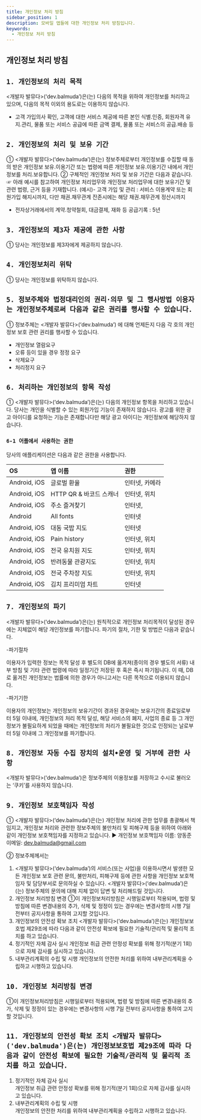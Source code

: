 ```yaml
---
title: 개인정보 처리 방침
sidebar_position: 1
description: 모바일 앱들에 대한 개인정보 처리 방침입니다.
keywords:
  - 개인정보 처리 방침
---
```


## 개인정보 처리 방침

## `1. 개인정보의 처리 목적`

<개발자 발뮤다>(‘dev.balmuda’)은(는) 다음의 목적을 위하여 개인정보를 처리하고 있으며, 다음의 목적 이외의 용도로는 이용하지 않습니다.

* 고객 가입의사 확인, 고객에 대한 서비스 제공에 따른 본인 식별.인증, 회원자격 유지.관리, 물품 또는 서비스 공급에 따른 금액 결제, 물품 또는 서비스의 공급.배송 등

## `2. 개인정보의 처리 및 보유 기간`

① <개발자 발뮤다>(‘dev.balmuda’)은(는) 정보주체로부터 개인정보를 수집할 때 동의 받은 개인정보 보유․이용기간 또는 법령에 따른 개인정보 보유․이용기간 내에서 개인정보를 처리․보유합니다.
② 구체적인 개인정보 처리 및 보유 기간은 다음과 같습니다.
☞ 아래 예시를 참고하여 개인정보 처리업무와 개인정보 처리업무에 대한 보유기간 및 관련 법령, 근거 등을 기재합니다.
(예시)- 고객 가입 및 관리 : 서비스 이용계약 또는 회원가입 해지시까지, 다만 채권․채무관계 잔존시에는 해당 채권․채무관계 정산시까지

* 전자상거래에서의 계약․청약철회, 대금결제, 재화 등 공급기록 : 5년

## `3. 개인정보의 제3자 제공에 관한 사항`

① 당사는 개인정보를 제3자에게 제공하지 않습니다.

## `4. 개인정보처리 위탁`

① 당사는 개인정보를 위탁하지 않습니다.

## `5. 정보주체와 법정대리인의 권리·의무 및 그 행사방법 이용자는 개인정보주체로써 다음과 같은 권리를 행사할 수 있습니다.`

① 정보주체는 <개발자 발뮤다>(‘dev.balmuda’) 에 대해 언제든지 다음 각 호의 개인정보 보호 관련 권리를 행사할 수 있습니다.

* 개인정보 열람요구
* 오류 등이 있을 경우 정정 요구
* 삭제요구
* 처리정지 요구

## `6. 처리하는 개인정보의 항목 작성`

① <개발자 발뮤다>(‘dev.balmuda’)은(는) 다음의 개인정보 항목을 처리하고 있습니다.
당사는 개인을 식별할 수 있는 회원가입 기능이 존재하지 않습니다. 
광고를 위한 광고 아이디를 요청하는 기능은 존재합니다만 해당 광고 아이디는 개인정보에 해당하지 않습니다.

### `6-1 어플에서 사용하는 권한`

당사의 애플리케이션은 다음과 같은 권한을 사용합니다.

| OS           | 앱 이름                           | 권한 |
|:-------------|:---------------------------------| :-------------|
| Android, iOS | 글로벌 환율                       | 인터넷, 카메라 |
| Android, iOS | HTTP QR & 바코드 스캐너           | 인터넷, 위치   |
| Android, iOS | 주소 즐겨찾기                     | 인터넷,        |
| Android      | All fonts                        | 인터넷         |
| Android, iOS | 대동 국밥 지도                    | 인터넷         |
| Android, iOS | Pain history                     | 인터넷, 위치   |
| Android, iOS | 전국 유치원 지도                  | 인터넷, 위치   |
| Android, iOS | 반려동물 관광지도                 | 인터넷, 위치   |
| Android, iOS | 전국 주차장 지도                  | 인터넷, 위치   |
| Android, iOS | 김치 프리미엄 차트                | 인터넷         |

## `7. 개인정보의 파기`

<개발자 발뮤다>(‘dev.balmuda’)은(는) 원칙적으로 개인정보 처리목적이 달성된 경우에는 지체없이 해당 개인정보를 파기합니다. 파기의 절차, 기한 및 방법은 다음과 같습니다.

\-파기절차

이용자가 입력한 정보는 목적 달성 후 별도의 DB에 옮겨져(종이의 경우 별도의 서류) 내부 방침 및 기타 관련 법령에 따라 일정기간 저장된 후 혹은 즉시 파기됩니다. 이 때, DB로 옮겨진 개인정보는 법률에 의한 경우가 아니고서는 다른 목적으로 이용되지 않습니다.

\-파기기한

이용자의 개인정보는 개인정보의 보유기간이 경과된 경우에는 보유기간의 종료일로부터 5일 이내에, 개인정보의 처리 목적 달성, 해당 서비스의 폐지, 사업의 종료 등 그 개인정보가 불필요하게 되었을 때에는 개인정보의 처리가 불필요한 것으로 인정되는 날로부터 5일 이내에 그 개인정보를 파기합니다.

## `8. 개인정보 자동 수집 장치의 설치•운영 및 거부에 관한 사항`

<개발자 발뮤다>(‘dev.balmuda’)은 정보주체의 이용정보를 저장하고 수시로 불러오는 ‘쿠키’를 사용하지 않습니다.

## `9. 개인정보 보호책임자 작성`

① <개발자 발뮤다>(‘dev.balmuda’)은(는) 개인정보 처리에 관한 업무를 총괄해서 책임지고, 개인정보 처리와 관련한 정보주체의 불만처리 및 피해구제 등을 위하여 아래와 같이 개인정보 보호책임자를 지정하고 있습니다.
▶ 개인정보 보호책임자
이름: 양동준
이메일: dev.balmuda@gmail.com

② 정보주체께서는 

1. <개발자 발뮤다>(‘dev.balmuda’)의 서비스(또는 사업)을 이용하시면서 발생한 모든 개인정보 보호 관련 문의, 불만처리, 피해구제 등에 관한 사항을 개인정보 보호책임자 및 담당부서로 문의하실 수 있습니다. <개발자 발뮤다>(‘dev.balmuda’)은(는) 정보주체의 문의에 대해 지체 없이 답변 및 처리해드릴 것입니다.
2. 개인정보 처리방침 변경
   ①이 개인정보처리방침은 시행일로부터 적용되며, 법령 및 방침에 따른 변경내용의 추가, 삭제 및 정정이 있는 경우에는 변경사항의 시행 7일 전부터 공지사항을 통하여 고지할 것입니다.
3. 개인정보의 안전성 확보 조치 <개발자 발뮤다>(‘dev.balmuda’)은(는) 개인정보보호법 제29조에 따라 다음과 같이 안전성 확보에 필요한 기술적/관리적 및 물리적 조치를 하고 있습니다.
4. 정기적인 자체 감사 실시
   개인정보 취급 관련 안정성 확보를 위해 정기적(분기 1회)으로 자체 감사를 실시하고 있습니다.
5. 내부관리계획의 수립 및 시행
   개인정보의 안전한 처리를 위하여 내부관리계획을 수립하고 시행하고 있습니다.

## `10. 개인정보 처리방침 변경`

①이 개인정보처리방침은 시행일로부터 적용되며, 법령 및 방침에 따른 변경내용의 추가, 삭제 및 정정이 있는 경우에는 변경사항의 시행 7일 전부터 공지사항을 통하여 고지할 것입니다.

## `11. 개인정보의 안전성 확보 조치 <개발자 발뮤다>('dev.balmuda')은(는) 개인정보보호법 제29조에 따라 다음과 같이 안전성 확보에 필요한 기술적/관리적 및 물리적 조치를 하고 있습니다.`

1. 정기적인 자체 감사 실시\
   개인정보 취급 관련 안정성 확보를 위해 정기적(분기 1회)으로 자체 감사를 실시하고 있습니다.
2. 내부관리계획의 수립 및 시행\
   개인정보의 안전한 처리를 위하여 내부관리계획을 수립하고 시행하고 있습니다.